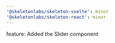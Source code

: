 ```yaml
---
'@skeletonlabs/skeleton-svelte': minor
'@skeletonlabs/skeleton-react': minor
---
```


feature: Added the Slider component

